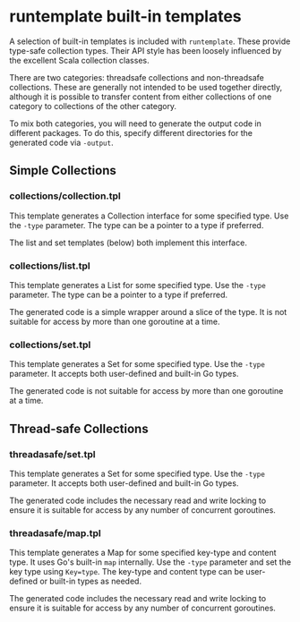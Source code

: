 # runtemplate built-in templates

A selection of built-in templates is included with `runtemplate`. These provide type-safe collection types.
Their API style has been loosely influenced by the excellent Scala collection classes.

There are two categories: threadsafe collections and non-threadsafe collections. These are generally not
intended to be used together directly, although it is possible to transfer content from either collections
of one category to collections of the other category.

To mix both categories, you will need to generate the output code in different packages. To do this,
specify different directories for the generated code via `-output`.

## Simple Collections
### collections/collection.tpl

This template generates a <Type1>Collection interface for some specified type. Use the `-type` parameter.
The type can be a pointer to a type if preferred.

The list and set templates (below) both implement this interface.

### collections/list.tpl

This template generates a <Type1>List for some specified type. Use the `-type` parameter. The type can be
a pointer to a type if preferred.

The generated code is a simple wrapper around a slice of the type. It is not suitable for access by more
than one goroutine at a time.

### collections/set.tpl

This template generates a <Type1>Set for some specified type. Use the `-type` parameter. It accepts both
user-defined and built-in Go types.

The generated code is not suitable for access by more than one goroutine at a time.

## Thread-safe Collections
### threadasafe/set.tpl

This template generates a <Type1>Set for some specified type. Use the `-type` parameter. It accepts both
user-defined and built-in Go types.

The generated code includes the necessary read and write locking to ensure it is suitable for access by
any number of concurrent goroutines.

### threadasafe/map.tpl

This template generates a <Key><Type1>Map for some specified key-type and content type. It uses Go's
built-in `map` internally. Use the `-type` parameter and set the key type using `Key=type`. The key-type
and content type can be user-defined or built-in types as needed.

The generated code includes the necessary read and write locking to ensure it is suitable for access by
any number of concurrent goroutines.

